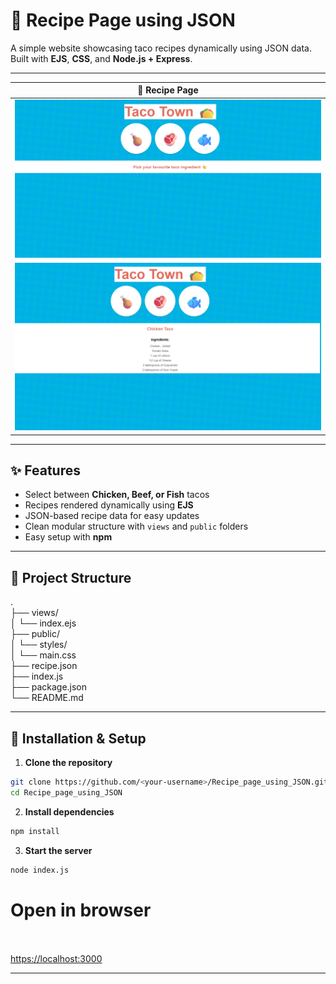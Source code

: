 # 🌮 Recipe Page using JSON  

A simple website showcasing taco recipes dynamically using JSON data.  
Built with **EJS**, **CSS**, and **Node.js + Express**.  

---
| 🌮 Recipe Page |
|----------------|
| ![Recipe Page 1](./rc1.png) |
| ![Recipe Page 2](./rc2.png) |
---
## ✨ Features
- Select between **Chicken, Beef, or Fish** tacos  
- Recipes rendered dynamically using **EJS**  
- JSON-based recipe data for easy updates  
- Clean modular structure with `views` and `public` folders  
- Easy setup with **npm**  

---

## 📂 Project Structure
.<br>
├── views/<br>
│ └── index.ejs<br>
├── public/<br>
│ └── styles/<br>
│ └── main.css<br>
├── recipe.json<br>
├── index.js<br>
├── package.json<br>
└── README.md<br>


---

## 🚀 Installation & Setup  

1. **Clone the repository**  
```bash
git clone https://github.com/<your-username>/Recipe_page_using_JSON.git
cd Recipe_page_using_JSON
```

2. **Install dependencies**
```bash
npm install
```

3. **Start the server**
```bash
node index.js
```

# Open in browser<br><br>
[https://localhost:3000](https://localhost:3000)


---


